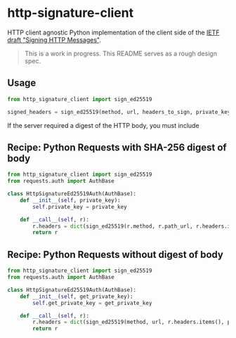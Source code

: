 # http-signature-client

HTTP client agnostic Python implementation of the client side of the [IETF draft "Signing HTTP Messages"](https://tools.ietf.org/html/draft-ietf-httpbis-message-signatures-00).

> This is a work in progress. This README serves as a rough design spec.


## Usage

```python
from http_signature_client import sign_ed25519

signed_headers = sign_ed25519(method, url, headers_to_sign, private_key)
```

If the server required a digest of the HTTP body, you must include 


## Recipe: Python Requests with SHA-256 digest of body

```python
from http_signature_client import sign_ed25519
from requests.auth import AuthBase

class HttpSignatureEd25519Auth(AuthBase):
    def __init__(self, private_key):
        self.private_key = private_key

    def __call__(self, r):
        r.headers = dict(sign_ed25519(r.method, r.path_url, r.headers.items(), private_key))
        return r
```


## Recipe: Python Requests without digest of body

```python
from http_signature_client import sign_ed25519
from requests.auth import AuthBase

class HttpSignatureEd25519Auth(AuthBase):
    def __init__(self, get_private_key):
        self.get_private_key = get_private_key

    def __call__(self, r):
        r.headers = dict(sign_ed25519(method, url, r.headers.items(), private_key))
        return r
```
